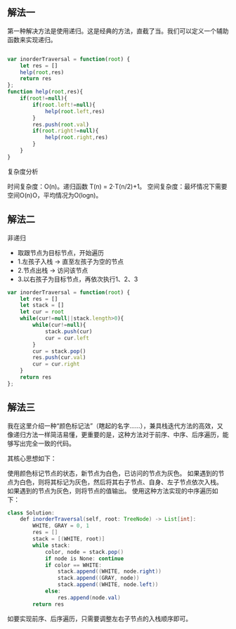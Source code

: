 ## 解法一

第一种解决方法是使用递归。这是经典的方法，直截了当。我们可以定义一个辅助函数来实现递归。
```javascript

var inorderTraversal = function(root) {
    let res = []
    help(root,res)
    return res
};
function help(root,res){
    if(root!=null){
        if(root.left!=null){
            help(root.left,res)
        }
        res.push(root.val)
        if(root.right!=null){
            help(root.right,res)
        }
    }
}

```

复杂度分析

时间复杂度：O(n)。递归函数 T(n) = 2⋅T(n/2)+1。
空间复杂度：最坏情况下需要空间O(n)O，平均情况为O(logn)。

## 解法二

非递归
* 取跟节点为目标节点，开始遍历
* 1.左孩子入栈 -> 直至左孩子为空的节点
* 2.节点出栈 -> 访问该节点
* 3.以右孩子为目标节点，再依次执行1、2、3

```javascript
var inorderTraversal = function(root) {
    let res = []
    let stack = []
    let cur = root
    while(cur!=null||stack.length>0){
        while(cur!=null){
            stack.push(cur)
            cur = cur.left
        }
        cur = stack.pop()
        res.push(cur.val)
        cur = cur.right
    }
    return res
};


```

## 解法三

我在这里介绍一种“颜色标记法”（瞎起的名字……），兼具栈迭代方法的高效，又像递归方法一样简洁易懂，更重要的是，这种方法对于前序、中序、后序遍历，能够写出完全一致的代码。

其核心思想如下：

使用颜色标记节点的状态，新节点为白色，已访问的节点为灰色。
如果遇到的节点为白色，则将其标记为灰色，然后将其右子节点、自身、左子节点依次入栈。
如果遇到的节点为灰色，则将节点的值输出。
使用这种方法实现的中序遍历如下：

```java
class Solution:
    def inorderTraversal(self, root: TreeNode) -> List[int]:
        WHITE, GRAY = 0, 1
        res = []
        stack = [(WHITE, root)]
        while stack:
            color, node = stack.pop()
            if node is None: continue
            if color == WHITE:
                stack.append((WHITE, node.right))
                stack.append((GRAY, node))
                stack.append((WHITE, node.left))
            else:
                res.append(node.val)
        return res
```
如要实现前序、后序遍历，只需要调整左右子节点的入栈顺序即可。

